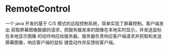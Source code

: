 # RemoteControl
一个 java 开发的基于 C/S 模式的远程控制系统，简单实现了屏幕控制。客户端发出
获取屏幕图像数据的请求，把服务器发来的图像在本地实时显示，并发送鼠标在本地显示图像
的动作响应给服务器。服务器负责响应客户端请求并抓取和发送屏幕图像，响应客户端的鼠标
键盘动作并反馈给客户端。